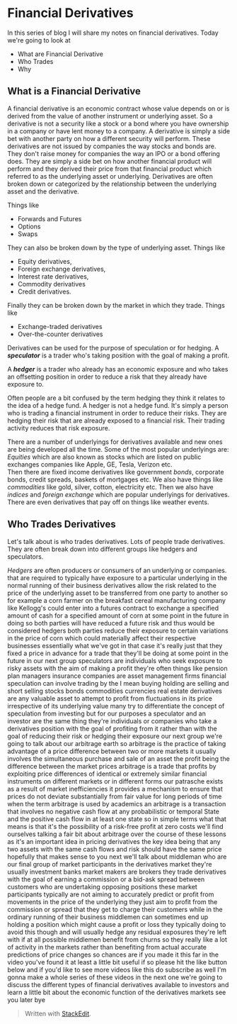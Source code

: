 
# Financial Derivatives
In this series of blog I will share my notes on financial derivatives. Today we're going to look at

 - What are Financial Derivative
 - Who Trades
 - Why

## What is a Financial Derivative 
 
A financial derivative is an economic contract whose value depends on or is derived from the value of another
instrument or underlying asset. So a derivative is not a security like a stock or a bond where you have ownership in a company or have lent money to a company. A derivative is simply a side bet with another party on how a different security will perform. These derivatives are not issued by companies the way stocks and bonds are. They don't raise money for companies the way an IPO or a bond offering does. They are simply a side bet on how another financial product will perform and they derived
their price from that financial product which referred to as the underlying asset or underlying. Derivatives are often broken down or categorized by the relationship between the underlying asset and the derivative. 

Things like 

 - Forwards and Futures
 - Options
 - Swaps

They can also be broken down by the type of underlying asset. Things like 

 - Equity derivatives, 
 - Foreign exchange derivatives, 
 - Interest rate derivatives, 
 - Commodity derivatives 
 - Credit derivatives. 

Finally they can be broken down by the market in which they trade. Things like 

 - Exchange-traded derivatives
 - Over-the-counter derivatives
 
Derivatives can be used for the purpose of speculation or for hedging. 
A ***speculator*** is a trader who's taking position
with the goal of making a profit. 

A ***hedger*** is a trader who already has an economic exposure and who takes an offsetting position in order to reduce a risk that they already have exposure to.

Often people are a bit confused by the term hedging they think it relates to the idea of a hedge fund. A hedger is not a hedge fund. It's simply a person who is trading a
financial instrument in order to reduce their risks. They are hedging their risk that are already exposed to a
financial risk. Their trading activity reduces that risk exposure. 

There are a number of underlyings for derivatives available and new ones are being developed all the time.
Some of the most popular underlyings are:
*Equities* which are also known as stocks which are listed on public exchanges companies like Apple, GE, Tesla, Verizon etc.  
Then there are fixed income derivatives like government *bonds*, corporate bonds, credit spreads, baskets of mortgages etc. We also have things
like *commodities* like gold, silver, cotton,
electricity etc. Then we also have *indices*
and *foreign exchange* which are popular
underlyings for derivatives. There are
even derivatives that pay off on things
like weather events. 

## Who Trades Derivatives

Let's talk about is who trades derivatives. Lots of people trade derivatives.  They are often break down into different groups like hedgers and speculators. 

*Hedgers* are often producers or consumers of an underlying or companies. that are required to typically have exposure to a
particular underlying in the normal
running of their business derivatives
allow the risk related to the price of
the underlying asset to be transferred
from one party to another
so for example a corn farmer on the
breakfast cereal manufacturing company
like Kellogg's could enter into a
futures contract to exchange a specified
amount of cash for a specified amount of
corn at some point in the future in
doing so both parties will have reduced
a future risk and thus would be
considered hedgers both parties reduce
their exposure to certain variations in
the price of corn which could materially
affect their respective businesses
essentially what we've got in that case
it's really just that they fixed a price
in advance for a trade that they'll be
doing at some point in the future in our
next group speculators are individuals
who seek exposure to risky assets with
the aim of making a profit they're often
things like pension plan managers
insurance companies are asset management
firms financial speculation can involve
trading by the I mean buying holding are
selling and short selling stocks bonds
commodities currencies real estate
derivatives are any valuable asset to
attempt to profit from fluctuations in
its price irrespective of its underlying
value many try to differentiate the
concept of speculation from investing
but for our purposes a speculator and an
investor are the same thing they're
individuals or companies who take a
derivatives position with the goal of
profiting from it rather than with the
goal of reducing their risk or hedging
their exposure our next group we're
going to talk about our arbitrage earth
so arbitrage is the practice of taking
advantage of a price difference between
two or more markets it usually involves
the simultaneous purchase and sale of an
asset the profit being the difference
between the market prices
arbitrage is a trade that profits by
exploiting price differences of
identical or extremely similar financial
instruments on different markets or in
different forms our patrasche exists as
a result of market inefficiencies it
provides a mechanism to ensure that
prices do not deviate substantially from
fair value for long periods of time when
the term arbitrage is used by academics
an arbitrage is a transaction that
involves no negative cash flow at any
probabilistic or temporal State and the
positive cash flow in at least one state
so in simple terms what that means is
that it's the possibility of a risk-free
profit at zero costs we'll find
ourselves talking a fair bit about
arbitrage over the course of these
lessons as it's an important idea in
pricing derivatives the key idea being
that any two assets with the same cash
flows and risk should have the same
price hopefully that makes sense to you
next we'll talk about middleman who are
our final group of market participants
in the derivatives market they're
usually investment banks market makers
are brokers they trade derivatives with
the goal of earning a commission or a
bid-ask spread between customers who are
undertaking opposing positions these
market participants typically are not
aiming to accurately predict or profit
from movements in the price of the
underlying they just aim to profit from
the commission or spread that they get
to charge their customers
while in the ordinary running of their
business middlemen can sometimes end up
holding a position which might cause a
profit or loss they typically doing to
avoid this though and will usually hedge
any residual exposures they're left with
if at all possible middlemen benefit
from churns so they really like a lot of
activity in the markets rather than
benefiting from actual accurate
predictions of price changes so chances
are if you made it this far in the video
you've found it at least a little bit
useful if so please hit the like button
below and if you'd like to see more
videos like this do subscribe as well
I'm gonna make a whole series of these
videos in the next one we're going to
discuss the different types of financial
derivatives available to investors and
learn a little bit about the economic
function of the derivatives markets see
you later bye

> Written with [StackEdit](https://stackedit.io/).
<!--stackedit_data:
eyJoaXN0b3J5IjpbLTYwMzQ5NjMyNywxMTA1NjkzNzU0XX0=
-->